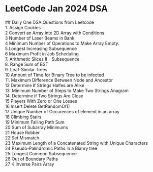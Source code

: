 <h1> LeetCode Jan 2024 DSA </h1>
## Daily One DSA Questions from Leetcode 
<br> 1. Assign Cookies <br> 2 Convert an Array into 2D Array with Conditions <br> 3 Number of Laser Beams in Bank <br> 4  Minimum Number of Operations to Make Array Empty. <br> 5.Longest Increasing Subsequence <br> 6 Maximum Profit in Job Scheduling <br> 7. Arithmetic Slices II - Subsequence <br> 8. Range Sum of BST <br> 9. Leaf-Similar Trees <br> 10 Amount of Time for Binary Tree to be infected <br> 11. Maximum Difference Between Node and Ancestor <br> 12 Determine If Strings Halfes are Alike <br> 13. Minimum Number of Steps to Make Two Strings Anagram <br>14. Determine if Two Strings Are Close <br> 15 Players With Zero or One Losses 
<br> 16 Insert Delete GetRandomO(1) <br> 17 Unique Number of Occurences of element in an array <br> 18 Climbing Stairs <br> 19 Minimum Falling Path Sum <br> 20 Sum of Subarray Minimums <br> 21 House Robber <br> 22 Set Mismatch <br>23 Maximum Length of a Concatenated String with Unique Characters <br> 24 Pseudo-Palindromic Paths in a Bianry tree <br> 25 Longest Common Subsequence <br> 26 Out of Boundary Paths <br> 27 K Inverse Pairs Array 


